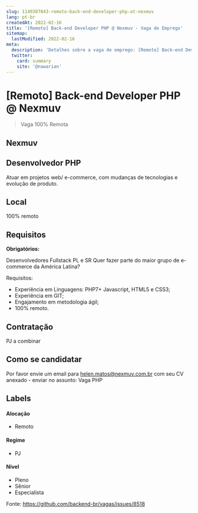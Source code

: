 ```yaml
---
slug: 1140307843-remoto-back-end-developer-php-at-nexmuv
lang: pt-br
createdAt: 2022-02-16
title: '[Remoto] Back-end Developer PHP @ Nexmuv - Vaga de Emprego'
sitemap:
  lastModified: 2022-02-16
meta:
  description: 'Detalhes sobre a vaga de emprego: [Remoto] Back-end Developer PHP @ Nexmuv'
  twitter:
    card: summary
    site: '@nawarian'
---
```


# [Remoto] Back-end Developer PHP @ Nexmuv

> Vaga 100% Remota 

## Nexmuv



## Desenvolvedor PHP 

Atuar em projetos web/ e-commerce, com mudanças de tecnologias e evolução de produto. 

## Local
100% remoto 

## Requisitos

**Obrigatórios:**

Desenvolvedores Fullstack PL e SR
Quer fazer parte do maior grupo de e-commerce da América Latina?

Requisitos:
- Experiência em Linguagens: PHP7+ Javascript, HTML5 e CSS3;
- Experiência em GIT;
- Engajamento em metodologia ágil;
- 100% remoto.
                                                               
## Contratação

PJ a combinar

## Como se candidatar

Por favor envie um email para helen.matos@nexmuv.com.br com seu CV anexado - enviar no assunto: Vaga PHP

## Labels

#### Alocação
- Remoto

#### Regime
- PJ

#### Nível
- Pleno
- Sênior
- Especialista




Fonte: https://github.com/backend-br/vagas/issues/8518
